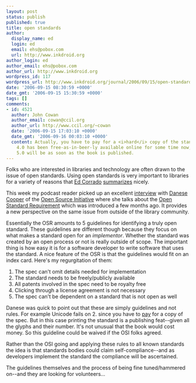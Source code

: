 ```yaml
---
layout: post
status: publish
published: true
title: open standards
author:
  display_name: ed
  login: ed
  email: ehs@pobox.com
  url: http://www.inkdroid.org
author_login: ed
author_email: ehs@pobox.com
author_url: http://www.inkdroid.org
wordpress_id: 117
wordpress_url: http://www.inkdroid.org/journal/2006/09/15/open-standards/
date: '2006-09-15 08:30:59 +0000'
date_gmt: '2006-09-15 15:30:59 +0000'
tags: []
comments:
- id: 4521
  author: John Cowan
  author_email: cowan@ccil.org
  author_url: http://www.ccil.org/~cowan
  date: '2006-09-15 17:03:10 +0000'
  date_gmt: '2006-09-16 00:03:10 +0000'
  content: Actually, you have to pay for a <i>hard</i> copy of the standard, but Unicode
    4.0 has been free-as-in-beer-ly available online for some time now, and Unicode
    5.0 will be as soon as the book is published.
---
```


<p>Folks who are interested in libraries and technology are often drawn to the issue of open standards. Using open standards is very important to libraries for a variety of reasons that <a href="http://ecorrado.us">Ed Corrado</a> <a href="http://www.istl.org/05-spring/article2.html">summarizes</a> nicely.</p>
<p>This week my podcast reader picked up an excellent <a href="http://web.archive.org/web/20070712091701/http://osc.gigavox.com/shows/detail1222.html">interview</a> with <a href="http://danesecooper.blogs.com/">Danese Cooper</a> of the <a href="http://www.opensource.org/osr/">Open Source Initiative</a> where she talks about the <a href="http://www.opensource.org/osr/">Open Standard Requirement</a> which was introduced a few months ago. It provides a new perspective on the same issue from outside of the library community.</p>
<p>Essentially the OSR amounts to 5 guidelines for identifying a truly open standard. These guidelines are different though because they focus on what makes a standard open for an <em>implementor</em>. Whether the standard was created by an open process or not is really outside of scope. The important thing is how easy it is for a software developer to write software that uses the standard. A nice feature of the OSR is that the guidelines would fit on an index card. Here's my regurgitation of them:</p>
<ol>
<li>The spec can't omit details needed for implementation</li>
<li>The standard needs to be freely/publicly available</li>
<li>All patents involved in the spec need to be royalty free</li>
<li>Clicking through a license agreement is not necessary</li>
<li>The spec can't be dependent on a standard that is not open as well</li>
</ol>
<p>Danese was quick to point out that these are simply guidelines and not rules. For example Unicode fails on 2. since you have to <a href="http://www.unicode.org/book/bookform.html">pay</a> for a copy of the spec. But in this case printing the standard is a publishing feat--given all the glyphs and their number. It's not unusual that the book would cost money. So this guideline could be waived if the OSI folks agreed.</p>
<p>Rather than the OSI going and applying these rules to all known standards the idea is that standards bodies could claim self-compliance--and as developers implement the standard the compliance will be ascertained.</p>
<p>The guidelines themselves and the process of being fine tuned/hammered on--and they are looking for volunteers...</p>
